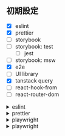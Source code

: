## 初期設定

- [x] eslint
- [x] prettier
- [ ] storybook
- [ ] storybook: test
  - [ ] jest
- [ ] storybook: msw
- [x] e2e
- [ ] UI library
- [x] tanstack query
- [ ] react-hook-from
- [ ] react-router-dom

<details>
<summary>eslint</summary>

[参考](https://tech-broccoli.life/articles/engineer/create-react-with-vite#node%E7%92%B0%E5%A2%83%E3%81%AE%E8%A8%AD%E5%AE%9A)

```
yarn add -D eslint
npm init @eslint/config


✔ How would you like to use ESLint? · style
✔ What type of modules does your project use? · esm
✔ Which framework does your project use? · react
✔ Does your project use TypeScript? · No / Yes
✔ Where does your code run? · browser
✔ How would you like to define a style for your project? · guide
✔ Which style guide do you want to follow? · standard-with-typescript
✔ What format do you want your config file to be in? · JavaScript
✔ Would you like to install them now? · No / Yes
✔ Which package manager do you want to use? · yarn

```

airbnb 導入

```
yarn add -D eslint-config-airbnb eslint-plugin-react-hooks eslint-plugin-jsx-a11y
yarn add -D eslint-config-airbnb-typescript @typescript-eslint/parser
yarn add -D eslint-config-prettier
yarn add -D eslint-plugin-unicorn

// 使わなくなったやつ
yarn remove eslint-config-standard-with-typescript
```

script 変更

```
"scripts": {
    // ...
    "lint": "eslint . --ext .js,.jsx,.ts,.tsx", // <- 追加
  },
```

自動 import 整列 削除
[参考](https://note.com/show_kanamaru/n/n59ee8c96dc30)

```
yarn add -D eslint-plugin-import eslint-plugin-unused-imports
```

plugins に'import', 'unused-imports'を追加
rules に'import/order'と'@typescript-eslint/no-unused-vars'と'unused-imports/no-unused-imports'を追加

```
  plugins: ['react', 'import', 'unused-imports'],
  rules: {
    'import/order': [
      'error',
      {
        groups: ['builtin', 'external', 'internal', 'parent', 'sibling', 'index'],
        'newlines-between': 'always',
        alphabetize: { order: 'asc', caseInsensitive: true },
        pathGroups: [
          {
            pattern: 'react**',
            group: 'external',
            position: 'before',
          },
          {
            pattern: '@material-ui/**',
            group: 'external',
            position: 'after',
          },
        ],
        pathGroupsExcludedImportTypes: ['react'],
      },
    ],
    '@typescript-eslint/no-unused-vars': 'off',
    'unused-imports/no-unused-imports': 'error',
```

</details>

<details>
<summary>prettier</summary>
[参考](https://tech-broccoli.life/articles/engineer/create-react-with-vite#node%E7%92%B0%E5%A2%83%E3%81%AE%E8%A8%AD%E5%AE%9A)

```
yarn add -D prettier
```

.prettierrc 作成

```
{
  "semi": false,
  "singleQuote": true,
  "bracketSameLine": true,
  "printWidth": 100
}
```

script に追加

```
"scripts": {
    /// ...
    "format": "npx prettier --write ."
  },
```

</details>

<details>
<summary>playwright</summary>

```
yarn create playwright
```

</details>

<details>
<summary>playwright</summary>

```
yarn add @tanstack/react-query axios
```

main.ts 更新

```
import React from 'react'

import { QueryClient, QueryClientProvider } from '@tanstack/react-query'
import ReactDOM from 'react-dom/client'

import App from './App'

import './index.css'

const queryClient = new QueryClient()

ReactDOM.createRoot(document.querySelector('#root') as HTMLElement).render(
  <React.StrictMode>
    <QueryClientProvider client={queryClient}>
      <App />
    </QueryClientProvider>
  </React.StrictMode>
)

```

hooks 作成

```
import { useQuery } from '@tanstack/react-query'
import axios from 'axios'

export const useGetUsers = () => {
  const { data, isLoading, isError, error } = useQuery('users', () =>
    axios.get('https://jsonplaceholder.typicode.com/users')
  )

  return { data, isLoading, isError, error }
}
```

または src/hooks/useExample.ts 参考に

</details>
